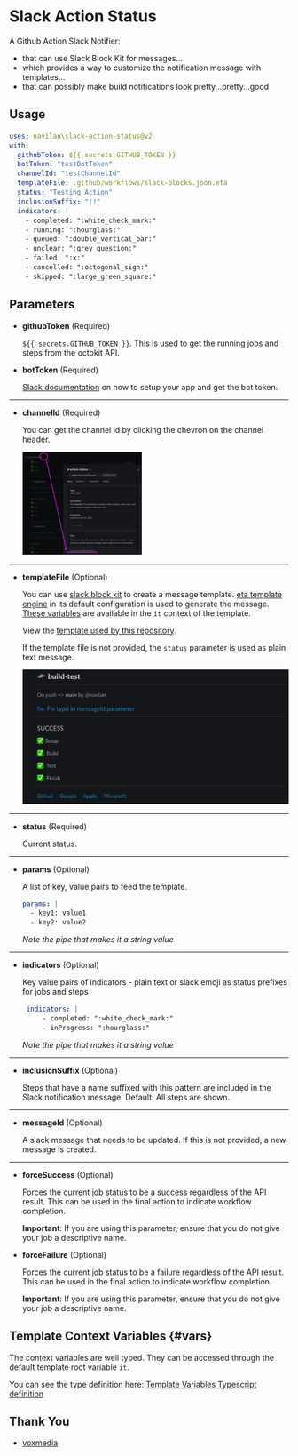 # Slack Action Status

A Github Action Slack Notifier:

* that can use Slack Block Kit for messages...
* which provides a way to customize the notification message with templates...
* that can possibly make build notifications look pretty...pretty...good

## Usage

```yaml
uses: navilan\slack-action-status@v2
with:
  githubToken: ${{ secrets.GITHUB_TOKEN }}
  botToken: "testBotToken"
  channelId: "testChannelId"
  templateFile: .github/workflows/slack-blocks.json.eta
  status: "Testing Action"
  inclusionSuffix: "!!" 
  indicators: |
    - completed: ":white_check_mark:"
    - running: ":hourglass:"
    - queued: ":double_vertical_bar:"
    - unclear: ":grey_question:"
    - failed: ":x:"
    - cancelled: ":octogonal_sign:"
    - skipped: ":large_green_square:"
```

## Parameters

* **githubToken** (Required)

    `${{ secrets.GITHUB_TOKEN }}`. This is used to get the running jobs and steps from the octokit API.

* **botToken** (Required)

   [Slack documentation](https://api.slack.com/authentication/token-types#bot) on how to setup your app and get the bot token.

---

* **channelId** (Required)

    You can get the channel id by clicking the chevron on the channel header.

    ![Channel ID](./docs/ChannelId-small.png)

---

* **templateFile** (Optional)

   You can use [slack block kit](https://api.slack.com/block-kit) to create a message template. [eta template engine](https://eta.js.org/) in its default configuration is used to generate the message. [These variables](#vars) are available in the `it` context of the template.

   View the [template used by this repository](.github/workflows/slack-blocks.json.eta).

   If the template file is not provided, the `status` parameter is used
   as plain text message.

   ![Slack Message](./docs/ChannelMessage.png)

---

* **status** (Required)

   Current status.

---

* **params** (Optional)

    A list of key, value pairs to feed the template.

    ```yaml
    params: |
      - key1: value1
      - key2: value2
    ```

    _Note the pipe that makes it a string value_

---

* **indicators** (Optional)

   Key value pairs of indicators - plain text or slack emoji as status prefixes for jobs and steps

   ```yaml
    indicators: |
        - completed: ":white_check_mark:"
        - inProgress: ":hourglass:"
    ```

    _Note the pipe that makes it a string value_

---

* **inclusionSuffix** (Optional)

    Steps that have a name suffixed with this pattern are included in the Slack notification message. Default: All steps are shown.

---

* **messageId** (Optional)

    A slack message that needs to be updated. If this is not provided, a new message is created.

---

* **forceSuccess** (Optional)

    Forces the current job status to be a success regardless of the API result. This can be used in the
    final action to indicate workflow completion.

    **Important**: If you are using this parameter, ensure that you do not give your job a descriptive name.

* **forceFailure** (Optional)

    Forces the current job status to be a failure regardless of the API result. This can be used in the
    final action to indicate workflow completion.

    **Important**: If you are using this parameter, ensure that you do not give your job a descriptive name.

## Template Context Variables {#vars}

The context variables are well typed. They can be accessed through the default template root variable `it`.

You can see the type definition here:
[Template Variables Typescript definition](./src/types.d.ts)

## Thank You

* [voxmedia](https://github.com/voxmedia/github-action-slack-notify-build)
